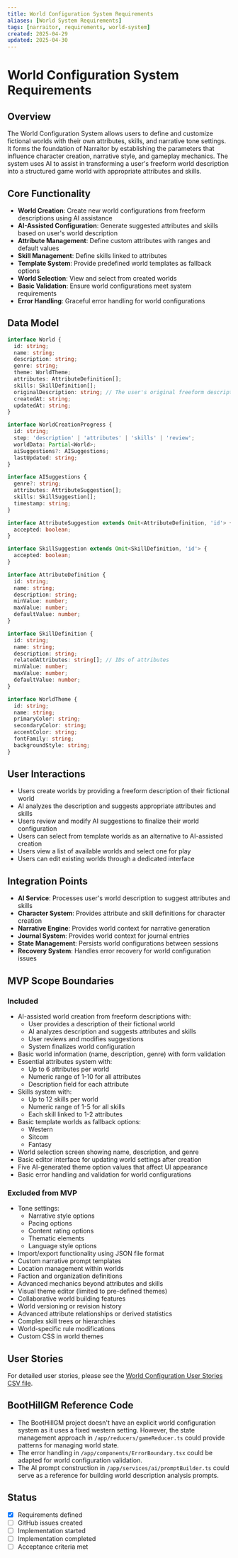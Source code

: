 ```yaml
---
title: World Configuration System Requirements
aliases: [World System Requirements]
tags: [narraitor, requirements, world-system]
created: 2025-04-29
updated: 2025-04-30
---
```


# World Configuration System Requirements

## Overview
The World Configuration System allows users to define and customize fictional worlds with their own attributes, skills, and narrative tone settings. It forms the foundation of Narraitor by establishing the parameters that influence character creation, narrative style, and gameplay mechanics. The system uses AI to assist in transforming a user's freeform world description into a structured game world with appropriate attributes and skills.

## Core Functionality
- **World Creation**: Create new world configurations from freeform descriptions using AI assistance
- **AI-Assisted Configuration**: Generate suggested attributes and skills based on user's world description
- **Attribute Management**: Define custom attributes with ranges and default values
- **Skill Management**: Define skills linked to attributes
- **Template System**: Provide predefined world templates as fallback options
- **World Selection**: View and select from created worlds
- **Basic Validation**: Ensure world configurations meet system requirements
- **Error Handling**: Graceful error handling for world configurations

## Data Model

```typescript
interface World {
  id: string;
  name: string;
  description: string;
  genre: string;
  theme: WorldTheme;
  attributes: AttributeDefinition[];
  skills: SkillDefinition[];
  originalDescription: string; // The user's original freeform description
  createdAt: string;
  updatedAt: string;
}

interface WorldCreationProgress {
  id: string;
  step: 'description' | 'attributes' | 'skills' | 'review';
  worldData: Partial<World>;
  aiSuggestions?: AISuggestions;
  lastUpdated: string;
}

interface AISuggestions {
  genre?: string;
  attributes: AttributeSuggestion[];
  skills: SkillSuggestion[];
  timestamp: string;
}

interface AttributeSuggestion extends Omit<AttributeDefinition, 'id'> {
  accepted: boolean;
}

interface SkillSuggestion extends Omit<SkillDefinition, 'id'> {
  accepted: boolean;
}

interface AttributeDefinition {
  id: string;
  name: string;
  description: string;
  minValue: number;
  maxValue: number;
  defaultValue: number;
}

interface SkillDefinition {
  id: string;
  name: string;
  description: string;
  relatedAttributes: string[]; // IDs of attributes
  minValue: number;
  maxValue: number;
  defaultValue: number;
}

interface WorldTheme {
  id: string;
  name: string;
  primaryColor: string;
  secondaryColor: string;
  accentColor: string;
  fontFamily: string;
  backgroundStyle: string;
}
```

## User Interactions
- Users create worlds by providing a freeform description of their fictional world
- AI analyzes the description and suggests appropriate attributes and skills
- Users review and modify AI suggestions to finalize their world configuration
- Users can select from template worlds as an alternative to AI-assisted creation
- Users view a list of available worlds and select one for play
- Users can edit existing worlds through a dedicated interface

## Integration Points
- **AI Service**: Processes user's world description to suggest attributes and skills
- **Character System**: Provides attribute and skill definitions for character creation
- **Narrative Engine**: Provides world context for narrative generation
- **Journal System**: Provides world context for journal entries
- **State Management**: Persists world configurations between sessions
- **Recovery System**: Handles error recovery for world configuration issues

## MVP Scope Boundaries

### Included
- AI-assisted world creation from freeform descriptions with:
  - User provides a description of their fictional world
  - AI analyzes description and suggests attributes and skills
  - User reviews and modifies suggestions
  - System finalizes world configuration
- Basic world information (name, description, genre) with form validation
- Essential attributes system with:
  - Up to 6 attributes per world
  - Numeric range of 1-10 for all attributes
  - Description field for each attribute
- Skills system with:
  - Up to 12 skills per world
  - Numeric range of 1-5 for all skills
  - Each skill linked to 1-2 attributes
- Basic template worlds as fallback options:
  - Western
  - Sitcom
  - Fantasy
- World selection screen showing name, description, and genre
- Basic editor interface for updating world settings after creation
- Five AI-generated theme option values that affect UI appearance
- Basic error handling and validation for world configurations

### Excluded from MVP
- Tone settings:
  - Narrative style options
  - Pacing options
  - Content rating options
  - Thematic elements
  - Language style options
- Import/export functionality using JSON file format
- Custom narrative prompt templates
- Location management within worlds
- Faction and organization definitions
- Advanced mechanics beyond attributes and skills
- Visual theme editor (limited to pre-defined themes)
- Collaborative world building features
- World versioning or revision history
- Advanced attribute relationships or derived statistics
- Complex skill trees or hierarchies
- World-specific rule modifications
- Custom CSS in world themes

## User Stories
For detailed user stories, please see the [World Configuration User Stories CSV file](./world-configuration-user-stories.csv).

## BootHillGM Reference Code
- The BootHillGM project doesn't have an explicit world configuration system as it uses a fixed western setting. However, the state management approach in `/app/reducers/gameReducer.ts` could provide patterns for managing world state.
- The error handling in `/app/components/ErrorBoundary.tsx` could be adapted for world configuration validation.
- The AI prompt construction in `/app/services/ai/promptBuilder.ts` could serve as a reference for building world description analysis prompts.

## Status
- [x] Requirements defined
- [ ] GitHub issues created
- [ ] Implementation started
- [ ] Implementation completed
- [ ] Acceptance criteria met